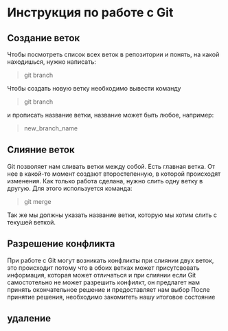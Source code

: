 # Инструкция по работе с Git 

## Создание веток 
Чтобы посмотреть список всех веток в репозитории и понять, на какой находишься, нужно написать: 
>git branch

Чтобы создать новую ветку необходимо вывести команду 
> git branch 

и прописать название ветки, название может быть любое, например:
> new_branch_name


## Слияние веток
Git позволяет нам сливать ветки между собой.
Есть главная ветка. От нее в какой-то момент создают второстепенную, в которой происходят изменения. Как только работа сделана, нужно слить одну ветку в другую.
Для этого используется команда:
> git merge 

Так же мы должны указать название ветки, которую мы хотим слить с текушей веткой.

## Разрешение конфликта 
При работе с Git могут возникать конфликты при слиянии двух веток, это происходит потому что в обоих ветках может присутсвовать информация, которая может отличаться и при слиянии если Git самостотельно не может разрешить конфилкт, он предлагет нам принять окончательное решение и предоставляет нам выбор 
После принятие решения, необходимо закомитеть нашу итоговое состояние 

## удаление

